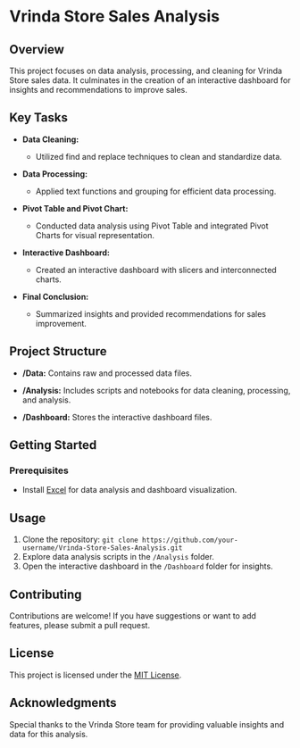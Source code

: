 # Vrinda Store Sales Analysis

## Overview

This project focuses on data analysis, processing, and cleaning for Vrinda Store sales data. It culminates in the creation of an interactive dashboard for insights and recommendations to improve sales.

## Key Tasks

- **Data Cleaning:**
  - Utilized find and replace techniques to clean and standardize data.

- **Data Processing:**
  - Applied text functions and grouping for efficient data processing.

- **Pivot Table and Pivot Chart:**
  - Conducted data analysis using Pivot Table and integrated Pivot Charts for visual representation.

- **Interactive Dashboard:**
  - Created an interactive dashboard with slicers and interconnected charts.

- **Final Conclusion:**
  - Summarized insights and provided recommendations for sales improvement.

## Project Structure

- **/Data:** Contains raw and processed data files.

- **/Analysis:** Includes scripts and notebooks for data cleaning, processing, and analysis.

- **/Dashboard:** Stores the interactive dashboard files.

## Getting Started

### Prerequisites

- Install [Excel](https://www.microsoft.com/en-us/microsoft-365/excel) for data analysis and dashboard visualization.

## Usage

1. Clone the repository: `git clone https://github.com/your-username/Vrinda-Store-Sales-Analysis.git`
2. Explore data analysis scripts in the `/Analysis` folder.
3. Open the interactive dashboard in the `/Dashboard` folder for insights.

## Contributing

Contributions are welcome! If you have suggestions or want to add features, please submit a pull request.

## License

This project is licensed under the [MIT License](LICENSE.md).

## Acknowledgments

Special thanks to the Vrinda Store team for providing valuable insights and data for this analysis.

